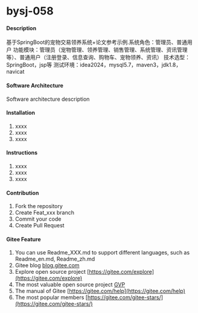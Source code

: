 # bysj-058

#### Description
基于SpringBoot的宠物交易领养系统+论文参考示例.系统角色：管理员、普通用户
功能模块：管理员（宠物管理、领养管理、销售管理、系统管理、资讯管理等）、普通用户（注册登录、信息查询、购物车、宠物领养、资讯）
技术选型：SpringBoot，jsp等
测试环境：idea2024，mysql5.7，maven3，jdk1.8，navicat

#### Software Architecture
Software architecture description

#### Installation

1.  xxxx
2.  xxxx
3.  xxxx

#### Instructions

1.  xxxx
2.  xxxx
3.  xxxx

#### Contribution

1.  Fork the repository
2.  Create Feat_xxx branch
3.  Commit your code
4.  Create Pull Request


#### Gitee Feature

1.  You can use Readme\_XXX.md to support different languages, such as Readme\_en.md, Readme\_zh.md
2.  Gitee blog [blog.gitee.com](https://blog.gitee.com)
3.  Explore open source project [https://gitee.com/explore](https://gitee.com/explore)
4.  The most valuable open source project [GVP](https://gitee.com/gvp)
5.  The manual of Gitee [https://gitee.com/help](https://gitee.com/help)
6.  The most popular members  [https://gitee.com/gitee-stars/](https://gitee.com/gitee-stars/)
